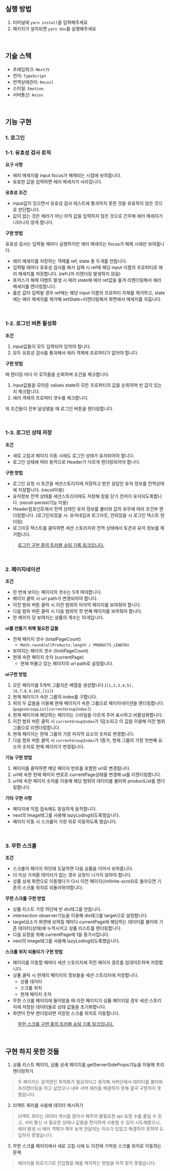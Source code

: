 
## 실행 방법
1. 터미널에 `yarn install`을 입력해주세요
2. 패키지가 설치되면 `yarn dev`를 실행해주세요

</br>

## 기술 스택
- 프레임워크: `NextJS`
- 언어: `TypeScript`
- 전역상태관리: `Recoil`
- 스타일: `Emotion`
- 서버통신: `Axios`


</br>

## 기능 구현

### 1. 로그인

### 1-1. 유효성 검사 로직

**요구 사항**

- 에러 메세지를 input focus가 해제되는 시점에 보여줍니다.
- 유효한 값을 입력하면 에러 메세지가 사라집니다.

**유효성 조건**
- input값이 있으면서 유효성 검사 테스트에 통과하지 못한 것을 
유효하지 않은 것으로 판단합니다.
- 값이 없는 것은 에러가 아닌 아직 값을 입력하지 않은 것으로 간주해 에러 메세지가 나타나지 않게 합니다.

**구현 방법**

유효성 검사는 입력될 때마다 실행하지만 에러 메세지는 focus가 해제 시에만 보여줍니다.

- 에러 메세지를 저장하는 객체를 ref, state 총 두개를 만듭니다.
- 입력될 때마다 유효성 검사를 해서 실패 시 ref에 해당 input 이름의 프로퍼티로 에러 메세지를 저장합니다. (ref니까 리렌더링 발생하지 않음)
- 포커스가 해제 이벤트 발생 시 에러 state에 에러 ref값을 옮겨 리렌더링해서 에러 메세지를 렌더링합니다.
- 옳은 값이 입력될 경우 ref에는 해당 input 이름의 프로퍼티 자체를 제거하고, state에는 에러 메세지를 제거해 setState+리렌더링해서 화면에서 메세지를 지웁니다.

</br>

### 1-2. 로그인 버튼 활성화
**조건** 

1. input값들이 모두 입력되어 있어야 합니다.
2. 모두 유효성 검사를 통과해서 에러 객체에 프로퍼티가 없어야 합니다.

**구현 방법**

매 렌더링 마다 이 로직들을 순회하며 조건을 체크합니다.
1. input값들을 모아둔 values state의 모든 프로퍼티의 값을 순회하며 빈 값이 있는지 체크합니다.
2. 에러 객체의 프로퍼티 갯수를 체크합니다.

위 조건들이 전부 달성됐을 때 로그인 버튼을 렌더링합니다.

</br>

### 1-3. 로그인 상태 저장

**조건**
- 새로 고침과 페이지 이동 시에도 로그인 상태가 유지되어야 합니다.
- 로그인 상태에 따라 동적으로 Header가 다르게 렌더링되어야 합니다.

**구현 방법**
- 로그인 요청 시 토큰을 세션스토리지에 저장하고 받은 응답인 유저 정보를 전역상태에 저장합니다. (recoil이용)
- 유저정보 전역 상태를 세션스토리지에도 저장해 창을 닫기 전까지 유지되도록합니다. (recoil-persist기능 이용)
- Header컴포넌트에서 전역 상태인 유저 정보를 불러와 값의 유무에 따라 조건부 렌더링합니다. (로그인되었을 시: 유저네임과 로그아웃, 안되었을 시 로그인 텍스트 렌더링)
- 로그아웃 텍스트를 클릭하면 세션 스토리지와 전역 상태에서 토큰과 유저 정보를 제거합니다.



> [로그인 구현 중의 트러블 슈팅 기록 링크입니다.](https://yoonnote.notion.site/f7b5c4ebcf4d493eb0dde2f21b3cc243)


</br>

### 2. 페이지네이션

**조건**
- 한 번에 보이는 페이지의 갯수는 5개 여야합니다.
- 페이지 클릭 시 url path가 변경되어야 합니다.
- 이전 범위 버튼 클릭 시 이전 범위의 마지막 페이지를 보여줘야 합니다.
- 다음 범위 버튼 클릭 시 다음 범위의 첫 번째 페이지를 보여줘야 합니다.
- 한 페이지 당 보여지는 상품의 개수는 10개입니다.

**ui를 만들기 위해 필요한 값들**
- 전체 페이지 갯수 (totalPageCount)
  - `Math.round(allProducts.length / PRODUCTS_LENGTH)`
- 보여지는 페이지 갯수 (limitPageCount)
- 현재 속한 페이지 숫자 (currentPage)
  - 현재 머물고 있는 페이지의 url path로 설정됩니다.

**ui구현 방법**

1. 모든 페이지를 5개씩 그룹지은 배열을 생성합니다.(`[1,2,3,4,5], [6,7,8,9,10],[11]`)
2. 현재 페이지가 속한 그룹의 index를 구합니다.
3. 위의 두 값들을 이용해 현재 페이지가 속한 그룹으로 페이지네이션을 렌더링합니다. (`pagesGroupList[currentGroupIndex]`)
4. 현재 페이지에 해당하는 페이지는 스타일을 다르게 주어 표시하고 비활성화합니다.
5. 이전 범위 버튼 클릭 시 `currentGroupIndex`가 1감소되고 이 값을 이용해 이전 범위 그룹으로 리렌더링합니다.
6. 현재 페이지는 현재 그룹의 가장 마지막 요소의 숫자로 변경합니다.
7. 다음 범위 버튼 클릭 시 `currentGroupIndex`가 1증가, 현재 그룹의 가장 첫번째 요소의 숫자로 현재 페이지가 변경됩니다.

**기능 구현 방법**

1. 페이지를 클릭하면 해당 페이지 번호를 포함한 url로 변경됩니다.
2. url에 속한 현재 페이지 번호로 currentPage상태를 변경해 ui를 리렌더링합니다.
3. url에 속한 페이지 숫자를 이용해 해당 범위의 데이터를 불러와 productList를 렌더링합니다.

**기타 구현 사항**
- 페이지에 직접 접속해도 동일하게 동작합니다.
- next의 Image태그를 사용해 lazyLoding되도록했습니다.
- 페이지 이동 시 스크롤이 가장 위로 이동하도록 했습니다.

</br>

### 3. 무한 스크롤

**조건**
- 스크롤이 페이지 하단에 도달하면 다음 상품을 이어서 보여줍니다.
- 더 이상 가져올 데이터가 없는 경우 요청이 나가지 않아야 합니다.
- 상품 상세 화면으로 이동했다가 다시 이전 페이지(/infinite-scroll)로 돌아오면 기존의 스크롤 위치로 되돌아와야합니다.

**무한 스크롤 구현 방법**
- 상품 리스트 가장 하단에 빈 div태그를 만듭니다.
- intersection observer기능을 이용해 div태그를 target으로 설정합니다.
- target요소가 화면에 보여질 때마다 currentPage에 해당하는 데이터를 불러와 기존 데이터(상태)에 누적시키고 상품 리스트를 렌더링합니다. 
- 다음 요청을 위해 currentPage에 1을 증가시킵니다.
- next의 Image태그를 사용해 lazyLoding되도록했습니다.

**스크롤 위치 되돌리기 구현 방법**
- 페이지를 이동할 때마다 세션 스토리지에 직전 페이지 경로를 업데이트하며 저장합니다.
- 상품 클릭 시 현재의 페이지의 정보들을 세션 스토리지에 저장합니다.
  - 상품 데이터
  - 스크롤 위치
  - 현재 페이지 숫자
- 무한 스크롤 페이지에 들어왔을 때 이전 페이지가 상품 페이지일 경우 세션 스토리지에 저장된 데이터들로 상태 값들을 초기화합니다.
 - 화면이 전부 렌더링되면 저장된 스크롤 위치로 이동합니다.


> [무한 스크롤 구현 중의 트러블 슈팅 기록 링크입니다.](https://yoonnote.notion.site/4e0779bc858d4a1cadbdc08896fc6829)


</br>

## 구현 하지 못한 것들
1. 상품 리스트 페이지, 상품 상세 페이지를 getServerSideProps기능을 이용해 프리렌더링하기
> 두 페이지는 검색엔진 최적화가 필요하다고 생각해 서버단에서 데이터를 불러와 프리렌더링을 하고 싶었으나 내부 서버 에러를 해결하지 못해 결국 구현하지 못했습니다.
2. 리액트 쿼리를 사용해 데이터 캐시하기
> 리액트 쿼리는 데이터 캐시를 알아서 해주어 불필요한 api 요청 수를 줄일 수 있고, 서버 통신 시 필요한 상태나 값들을 편리하게 사용할 수 있어 시도해봤으나, 에러 발생 시 에러 객체가 매우 늦게 전달되는 이슈가 있었고 해결하지 못하여 도입하지 못했습니다.

3. 무한 스크롤 페이지에서 새로 고침 시에 도 이전에 기억된 스크롤 위치로 이동하는 문제
> 페이지를 뒤로가기로 진입했을 때를 캐치하는 방법을 아직 찾지 못했습니다.

